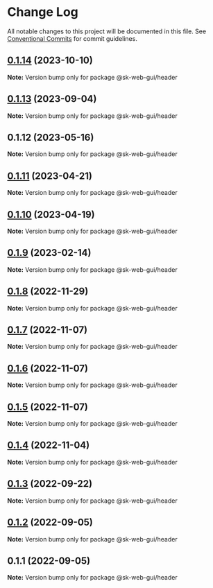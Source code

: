 # Change Log

All notable changes to this project will be documented in this file.
See [Conventional Commits](https://conventionalcommits.org) for commit guidelines.

## [0.1.14](https://github.com/Sundsvallskommun/web-shared-components/compare/@sk-web-gui/header@0.1.13...@sk-web-gui/header@0.1.14) (2023-10-10)

**Note:** Version bump only for package @sk-web-gui/header

## [0.1.13](https://github.com/Sundsvallskommun/web-shared-components/compare/@sk-web-gui/header@0.1.12...@sk-web-gui/header@0.1.13) (2023-09-04)

**Note:** Version bump only for package @sk-web-gui/header

## 0.1.12 (2023-05-16)

**Note:** Version bump only for package @sk-web-gui/header

## [0.1.11](https://github.com/Sundsvallskommun/web-shared-components/compare/@sk-web-gui/header@0.1.10...@sk-web-gui/header@0.1.11) (2023-04-21)

**Note:** Version bump only for package @sk-web-gui/header

## [0.1.10](https://github.com/Sundsvallskommun/web-shared-components/compare/@sk-web-gui/header@0.1.9...@sk-web-gui/header@0.1.10) (2023-04-19)

**Note:** Version bump only for package @sk-web-gui/header

## [0.1.9](https://github.com/Sundsvallskommun/web-shared-components/compare/@sk-web-gui/header@0.1.8...@sk-web-gui/header@0.1.9) (2023-02-14)

**Note:** Version bump only for package @sk-web-gui/header

## [0.1.8](https://github.com/Sundsvallskommun/web-shared-components/compare/@sk-web-gui/header@0.1.7...@sk-web-gui/header@0.1.8) (2022-11-29)

**Note:** Version bump only for package @sk-web-gui/header

## [0.1.7](https://github.com/Sundsvallskommun/web-shared-components/compare/@sk-web-gui/header@0.1.6...@sk-web-gui/header@0.1.7) (2022-11-07)

**Note:** Version bump only for package @sk-web-gui/header

## [0.1.6](https://github.com/Sundsvallskommun/web-shared-components/compare/@sk-web-gui/header@0.1.5...@sk-web-gui/header@0.1.6) (2022-11-07)

**Note:** Version bump only for package @sk-web-gui/header

## [0.1.5](https://github.com/Sundsvallskommun/web-shared-components/compare/@sk-web-gui/header@0.1.4...@sk-web-gui/header@0.1.5) (2022-11-07)

**Note:** Version bump only for package @sk-web-gui/header

## [0.1.4](https://github.com/Sundsvallskommun/web-shared-components/compare/@sk-web-gui/header@0.1.3...@sk-web-gui/header@0.1.4) (2022-11-04)

**Note:** Version bump only for package @sk-web-gui/header

## [0.1.3](https://github.com/Sundsvallskommun/web-shared-components/compare/@sk-web-gui/header@0.1.2...@sk-web-gui/header@0.1.3) (2022-09-22)

**Note:** Version bump only for package @sk-web-gui/header

## [0.1.2](https://github.com/Sundsvallskommun/web-shared-components/compare/@sk-web-gui/header@0.1.1...@sk-web-gui/header@0.1.2) (2022-09-05)

**Note:** Version bump only for package @sk-web-gui/header

## 0.1.1 (2022-09-05)

**Note:** Version bump only for package @sk-web-gui/header
